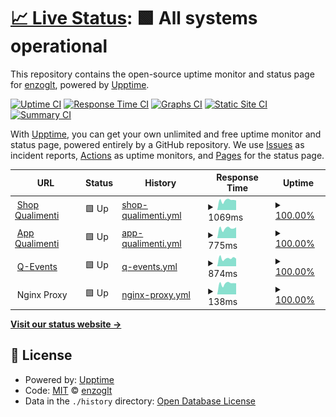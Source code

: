 # [📈 Live Status](https://enzoglt.github.io/qualimenti-uptime): <!--live status--> **🟩 All systems operational**

This repository contains the open-source uptime monitor and status page for [enzoglt](https://enzoglt.github.io/qualimenti-uptime), powered by [Upptime](https://github.com/upptime/upptime).

[![Uptime CI](https://github.com/enzoglt/qualimenti-uptime/workflows/Uptime%20CI/badge.svg)](https://github.com/enzoglt/qualimenti-uptime/actions?query=workflow%3A%22Uptime+CI%22)
[![Response Time CI](https://github.com/enzoglt/qualimenti-uptime/workflows/Response%20Time%20CI/badge.svg)](https://github.com/enzoglt/qualimenti-uptime/actions?query=workflow%3A%22Response+Time+CI%22)
[![Graphs CI](https://github.com/enzoglt/qualimenti-uptime/workflows/Graphs%20CI/badge.svg)](https://github.com/enzoglt/qualimenti-uptime/actions?query=workflow%3A%22Graphs+CI%22)
[![Static Site CI](https://github.com/enzoglt/qualimenti-uptime/workflows/Static%20Site%20CI/badge.svg)](https://github.com/enzoglt/qualimenti-uptime/actions?query=workflow%3A%22Static+Site+CI%22)
[![Summary CI](https://github.com/enzoglt/qualimenti-uptime/workflows/Summary%20CI/badge.svg)](https://github.com/enzoglt/qualimenti-uptime/actions?query=workflow%3A%22Summary+CI%22)

With [Upptime](https://upptime.js.org), you can get your own unlimited and free uptime monitor and status page, powered entirely by a GitHub repository. We use [Issues](https://github.com/enzoglt/qualimenti-uptime/issues) as incident reports, [Actions](https://github.com/enzoglt/qualimenti-uptime/actions) as uptime monitors, and [Pages](https://enzoglt.github.io/qualimenti-uptime) for the status page.

<!--start: status pages-->
<!-- This summary is generated by Upptime (https://github.com/upptime/upptime) -->
<!-- Do not edit this manually, your changes will be overwritten -->
<!-- prettier-ignore -->
| URL | Status | History | Response Time | Uptime |
| --- | ------ | ------- | ------------- | ------ |
| <img alt="" src="https://raw.githubusercontent.com/enzoglt/qualimenti-uptime/master/assets/quali-favicon.png" height="13"> [Shop Qualimenti](https://shop.qualimenti.com) | 🟩 Up | [shop-qualimenti.yml](https://github.com/enzoglt/qualimenti-uptime/commits/HEAD/history/shop-qualimenti.yml) | <details><summary><img alt="Response time graph" src="./graphs/shop-qualimenti/response-time-week.png" height="20"> 1069ms</summary><br><a href="https://enzoglt.github.io/qualimenti-uptime/history/shop-qualimenti"><img alt="Response time 1018" src="https://img.shields.io/endpoint?url=https%3A%2F%2Fraw.githubusercontent.com%2Fenzoglt%2Fqualimenti-uptime%2FHEAD%2Fapi%2Fshop-qualimenti%2Fresponse-time.json"></a><br><a href="https://enzoglt.github.io/qualimenti-uptime/history/shop-qualimenti"><img alt="24-hour response time 1060" src="https://img.shields.io/endpoint?url=https%3A%2F%2Fraw.githubusercontent.com%2Fenzoglt%2Fqualimenti-uptime%2FHEAD%2Fapi%2Fshop-qualimenti%2Fresponse-time-day.json"></a><br><a href="https://enzoglt.github.io/qualimenti-uptime/history/shop-qualimenti"><img alt="7-day response time 1069" src="https://img.shields.io/endpoint?url=https%3A%2F%2Fraw.githubusercontent.com%2Fenzoglt%2Fqualimenti-uptime%2FHEAD%2Fapi%2Fshop-qualimenti%2Fresponse-time-week.json"></a><br><a href="https://enzoglt.github.io/qualimenti-uptime/history/shop-qualimenti"><img alt="30-day response time 942" src="https://img.shields.io/endpoint?url=https%3A%2F%2Fraw.githubusercontent.com%2Fenzoglt%2Fqualimenti-uptime%2FHEAD%2Fapi%2Fshop-qualimenti%2Fresponse-time-month.json"></a><br><a href="https://enzoglt.github.io/qualimenti-uptime/history/shop-qualimenti"><img alt="1-year response time 1018" src="https://img.shields.io/endpoint?url=https%3A%2F%2Fraw.githubusercontent.com%2Fenzoglt%2Fqualimenti-uptime%2FHEAD%2Fapi%2Fshop-qualimenti%2Fresponse-time-year.json"></a></details> | <details><summary><a href="https://enzoglt.github.io/qualimenti-uptime/history/shop-qualimenti">100.00%</a></summary><a href="https://enzoglt.github.io/qualimenti-uptime/history/shop-qualimenti"><img alt="All-time uptime 99.96%" src="https://img.shields.io/endpoint?url=https%3A%2F%2Fraw.githubusercontent.com%2Fenzoglt%2Fqualimenti-uptime%2FHEAD%2Fapi%2Fshop-qualimenti%2Fuptime.json"></a><br><a href="https://enzoglt.github.io/qualimenti-uptime/history/shop-qualimenti"><img alt="24-hour uptime 100.00%" src="https://img.shields.io/endpoint?url=https%3A%2F%2Fraw.githubusercontent.com%2Fenzoglt%2Fqualimenti-uptime%2FHEAD%2Fapi%2Fshop-qualimenti%2Fuptime-day.json"></a><br><a href="https://enzoglt.github.io/qualimenti-uptime/history/shop-qualimenti"><img alt="7-day uptime 100.00%" src="https://img.shields.io/endpoint?url=https%3A%2F%2Fraw.githubusercontent.com%2Fenzoglt%2Fqualimenti-uptime%2FHEAD%2Fapi%2Fshop-qualimenti%2Fuptime-week.json"></a><br><a href="https://enzoglt.github.io/qualimenti-uptime/history/shop-qualimenti"><img alt="30-day uptime 100.00%" src="https://img.shields.io/endpoint?url=https%3A%2F%2Fraw.githubusercontent.com%2Fenzoglt%2Fqualimenti-uptime%2FHEAD%2Fapi%2Fshop-qualimenti%2Fuptime-month.json"></a><br><a href="https://enzoglt.github.io/qualimenti-uptime/history/shop-qualimenti"><img alt="1-year uptime 99.96%" src="https://img.shields.io/endpoint?url=https%3A%2F%2Fraw.githubusercontent.com%2Fenzoglt%2Fqualimenti-uptime%2FHEAD%2Fapi%2Fshop-qualimenti%2Fuptime-year.json"></a></details>
| <img alt="" src="https://raw.githubusercontent.com/enzoglt/qualimenti-uptime/master/assets/quali-favicon.png" height="13"> [App Qualimenti](https://app.qualimenti.com) | 🟩 Up | [app-qualimenti.yml](https://github.com/enzoglt/qualimenti-uptime/commits/HEAD/history/app-qualimenti.yml) | <details><summary><img alt="Response time graph" src="./graphs/app-qualimenti/response-time-week.png" height="20"> 775ms</summary><br><a href="https://enzoglt.github.io/qualimenti-uptime/history/app-qualimenti"><img alt="Response time 671" src="https://img.shields.io/endpoint?url=https%3A%2F%2Fraw.githubusercontent.com%2Fenzoglt%2Fqualimenti-uptime%2FHEAD%2Fapi%2Fapp-qualimenti%2Fresponse-time.json"></a><br><a href="https://enzoglt.github.io/qualimenti-uptime/history/app-qualimenti"><img alt="24-hour response time 845" src="https://img.shields.io/endpoint?url=https%3A%2F%2Fraw.githubusercontent.com%2Fenzoglt%2Fqualimenti-uptime%2FHEAD%2Fapi%2Fapp-qualimenti%2Fresponse-time-day.json"></a><br><a href="https://enzoglt.github.io/qualimenti-uptime/history/app-qualimenti"><img alt="7-day response time 775" src="https://img.shields.io/endpoint?url=https%3A%2F%2Fraw.githubusercontent.com%2Fenzoglt%2Fqualimenti-uptime%2FHEAD%2Fapi%2Fapp-qualimenti%2Fresponse-time-week.json"></a><br><a href="https://enzoglt.github.io/qualimenti-uptime/history/app-qualimenti"><img alt="30-day response time 692" src="https://img.shields.io/endpoint?url=https%3A%2F%2Fraw.githubusercontent.com%2Fenzoglt%2Fqualimenti-uptime%2FHEAD%2Fapi%2Fapp-qualimenti%2Fresponse-time-month.json"></a><br><a href="https://enzoglt.github.io/qualimenti-uptime/history/app-qualimenti"><img alt="1-year response time 671" src="https://img.shields.io/endpoint?url=https%3A%2F%2Fraw.githubusercontent.com%2Fenzoglt%2Fqualimenti-uptime%2FHEAD%2Fapi%2Fapp-qualimenti%2Fresponse-time-year.json"></a></details> | <details><summary><a href="https://enzoglt.github.io/qualimenti-uptime/history/app-qualimenti">100.00%</a></summary><a href="https://enzoglt.github.io/qualimenti-uptime/history/app-qualimenti"><img alt="All-time uptime 99.98%" src="https://img.shields.io/endpoint?url=https%3A%2F%2Fraw.githubusercontent.com%2Fenzoglt%2Fqualimenti-uptime%2FHEAD%2Fapi%2Fapp-qualimenti%2Fuptime.json"></a><br><a href="https://enzoglt.github.io/qualimenti-uptime/history/app-qualimenti"><img alt="24-hour uptime 100.00%" src="https://img.shields.io/endpoint?url=https%3A%2F%2Fraw.githubusercontent.com%2Fenzoglt%2Fqualimenti-uptime%2FHEAD%2Fapi%2Fapp-qualimenti%2Fuptime-day.json"></a><br><a href="https://enzoglt.github.io/qualimenti-uptime/history/app-qualimenti"><img alt="7-day uptime 100.00%" src="https://img.shields.io/endpoint?url=https%3A%2F%2Fraw.githubusercontent.com%2Fenzoglt%2Fqualimenti-uptime%2FHEAD%2Fapi%2Fapp-qualimenti%2Fuptime-week.json"></a><br><a href="https://enzoglt.github.io/qualimenti-uptime/history/app-qualimenti"><img alt="30-day uptime 100.00%" src="https://img.shields.io/endpoint?url=https%3A%2F%2Fraw.githubusercontent.com%2Fenzoglt%2Fqualimenti-uptime%2FHEAD%2Fapi%2Fapp-qualimenti%2Fuptime-month.json"></a><br><a href="https://enzoglt.github.io/qualimenti-uptime/history/app-qualimenti"><img alt="1-year uptime 99.98%" src="https://img.shields.io/endpoint?url=https%3A%2F%2Fraw.githubusercontent.com%2Fenzoglt%2Fqualimenti-uptime%2FHEAD%2Fapi%2Fapp-qualimenti%2Fuptime-year.json"></a></details>
| <img alt="" src="https://raw.githubusercontent.com/enzoglt/qualimenti-uptime/master/assets/quali-favicon.png" height="13"> [Q-Events](https://q-events.it) | 🟩 Up | [q-events.yml](https://github.com/enzoglt/qualimenti-uptime/commits/HEAD/history/q-events.yml) | <details><summary><img alt="Response time graph" src="./graphs/q-events/response-time-week.png" height="20"> 874ms</summary><br><a href="https://enzoglt.github.io/qualimenti-uptime/history/q-events"><img alt="Response time 1076" src="https://img.shields.io/endpoint?url=https%3A%2F%2Fraw.githubusercontent.com%2Fenzoglt%2Fqualimenti-uptime%2FHEAD%2Fapi%2Fq-events%2Fresponse-time.json"></a><br><a href="https://enzoglt.github.io/qualimenti-uptime/history/q-events"><img alt="24-hour response time 831" src="https://img.shields.io/endpoint?url=https%3A%2F%2Fraw.githubusercontent.com%2Fenzoglt%2Fqualimenti-uptime%2FHEAD%2Fapi%2Fq-events%2Fresponse-time-day.json"></a><br><a href="https://enzoglt.github.io/qualimenti-uptime/history/q-events"><img alt="7-day response time 874" src="https://img.shields.io/endpoint?url=https%3A%2F%2Fraw.githubusercontent.com%2Fenzoglt%2Fqualimenti-uptime%2FHEAD%2Fapi%2Fq-events%2Fresponse-time-week.json"></a><br><a href="https://enzoglt.github.io/qualimenti-uptime/history/q-events"><img alt="30-day response time 752" src="https://img.shields.io/endpoint?url=https%3A%2F%2Fraw.githubusercontent.com%2Fenzoglt%2Fqualimenti-uptime%2FHEAD%2Fapi%2Fq-events%2Fresponse-time-month.json"></a><br><a href="https://enzoglt.github.io/qualimenti-uptime/history/q-events"><img alt="1-year response time 1076" src="https://img.shields.io/endpoint?url=https%3A%2F%2Fraw.githubusercontent.com%2Fenzoglt%2Fqualimenti-uptime%2FHEAD%2Fapi%2Fq-events%2Fresponse-time-year.json"></a></details> | <details><summary><a href="https://enzoglt.github.io/qualimenti-uptime/history/q-events">100.00%</a></summary><a href="https://enzoglt.github.io/qualimenti-uptime/history/q-events"><img alt="All-time uptime 99.98%" src="https://img.shields.io/endpoint?url=https%3A%2F%2Fraw.githubusercontent.com%2Fenzoglt%2Fqualimenti-uptime%2FHEAD%2Fapi%2Fq-events%2Fuptime.json"></a><br><a href="https://enzoglt.github.io/qualimenti-uptime/history/q-events"><img alt="24-hour uptime 100.00%" src="https://img.shields.io/endpoint?url=https%3A%2F%2Fraw.githubusercontent.com%2Fenzoglt%2Fqualimenti-uptime%2FHEAD%2Fapi%2Fq-events%2Fuptime-day.json"></a><br><a href="https://enzoglt.github.io/qualimenti-uptime/history/q-events"><img alt="7-day uptime 100.00%" src="https://img.shields.io/endpoint?url=https%3A%2F%2Fraw.githubusercontent.com%2Fenzoglt%2Fqualimenti-uptime%2FHEAD%2Fapi%2Fq-events%2Fuptime-week.json"></a><br><a href="https://enzoglt.github.io/qualimenti-uptime/history/q-events"><img alt="30-day uptime 100.00%" src="https://img.shields.io/endpoint?url=https%3A%2F%2Fraw.githubusercontent.com%2Fenzoglt%2Fqualimenti-uptime%2FHEAD%2Fapi%2Fq-events%2Fuptime-month.json"></a><br><a href="https://enzoglt.github.io/qualimenti-uptime/history/q-events"><img alt="1-year uptime 99.98%" src="https://img.shields.io/endpoint?url=https%3A%2F%2Fraw.githubusercontent.com%2Fenzoglt%2Fqualimenti-uptime%2FHEAD%2Fapi%2Fq-events%2Fuptime-year.json"></a></details>
| <img alt="" src="https://nginxproxymanager.com/icon.png" height="13"> Nginx Proxy | 🟩 Up | [nginx-proxy.yml](https://github.com/enzoglt/qualimenti-uptime/commits/HEAD/history/nginx-proxy.yml) | <details><summary><img alt="Response time graph" src="./graphs/nginx-proxy/response-time-week.png" height="20"> 138ms</summary><br><a href="https://enzoglt.github.io/qualimenti-uptime/history/nginx-proxy"><img alt="Response time 130" src="https://img.shields.io/endpoint?url=https%3A%2F%2Fraw.githubusercontent.com%2Fenzoglt%2Fqualimenti-uptime%2FHEAD%2Fapi%2Fnginx-proxy%2Fresponse-time.json"></a><br><a href="https://enzoglt.github.io/qualimenti-uptime/history/nginx-proxy"><img alt="24-hour response time 140" src="https://img.shields.io/endpoint?url=https%3A%2F%2Fraw.githubusercontent.com%2Fenzoglt%2Fqualimenti-uptime%2FHEAD%2Fapi%2Fnginx-proxy%2Fresponse-time-day.json"></a><br><a href="https://enzoglt.github.io/qualimenti-uptime/history/nginx-proxy"><img alt="7-day response time 138" src="https://img.shields.io/endpoint?url=https%3A%2F%2Fraw.githubusercontent.com%2Fenzoglt%2Fqualimenti-uptime%2FHEAD%2Fapi%2Fnginx-proxy%2Fresponse-time-week.json"></a><br><a href="https://enzoglt.github.io/qualimenti-uptime/history/nginx-proxy"><img alt="30-day response time 122" src="https://img.shields.io/endpoint?url=https%3A%2F%2Fraw.githubusercontent.com%2Fenzoglt%2Fqualimenti-uptime%2FHEAD%2Fapi%2Fnginx-proxy%2Fresponse-time-month.json"></a><br><a href="https://enzoglt.github.io/qualimenti-uptime/history/nginx-proxy"><img alt="1-year response time 130" src="https://img.shields.io/endpoint?url=https%3A%2F%2Fraw.githubusercontent.com%2Fenzoglt%2Fqualimenti-uptime%2FHEAD%2Fapi%2Fnginx-proxy%2Fresponse-time-year.json"></a></details> | <details><summary><a href="https://enzoglt.github.io/qualimenti-uptime/history/nginx-proxy">100.00%</a></summary><a href="https://enzoglt.github.io/qualimenti-uptime/history/nginx-proxy"><img alt="All-time uptime 100.00%" src="https://img.shields.io/endpoint?url=https%3A%2F%2Fraw.githubusercontent.com%2Fenzoglt%2Fqualimenti-uptime%2FHEAD%2Fapi%2Fnginx-proxy%2Fuptime.json"></a><br><a href="https://enzoglt.github.io/qualimenti-uptime/history/nginx-proxy"><img alt="24-hour uptime 100.00%" src="https://img.shields.io/endpoint?url=https%3A%2F%2Fraw.githubusercontent.com%2Fenzoglt%2Fqualimenti-uptime%2FHEAD%2Fapi%2Fnginx-proxy%2Fuptime-day.json"></a><br><a href="https://enzoglt.github.io/qualimenti-uptime/history/nginx-proxy"><img alt="7-day uptime 100.00%" src="https://img.shields.io/endpoint?url=https%3A%2F%2Fraw.githubusercontent.com%2Fenzoglt%2Fqualimenti-uptime%2FHEAD%2Fapi%2Fnginx-proxy%2Fuptime-week.json"></a><br><a href="https://enzoglt.github.io/qualimenti-uptime/history/nginx-proxy"><img alt="30-day uptime 100.00%" src="https://img.shields.io/endpoint?url=https%3A%2F%2Fraw.githubusercontent.com%2Fenzoglt%2Fqualimenti-uptime%2FHEAD%2Fapi%2Fnginx-proxy%2Fuptime-month.json"></a><br><a href="https://enzoglt.github.io/qualimenti-uptime/history/nginx-proxy"><img alt="1-year uptime 100.00%" src="https://img.shields.io/endpoint?url=https%3A%2F%2Fraw.githubusercontent.com%2Fenzoglt%2Fqualimenti-uptime%2FHEAD%2Fapi%2Fnginx-proxy%2Fuptime-year.json"></a></details>

<!--end: status pages-->

[**Visit our status website →**](https://enzoglt.github.io/qualimenti-uptime)

## 📄 License

- Powered by: [Upptime](https://github.com/upptime/upptime)
- Code: [MIT](./LICENSE) © [enzoglt](https://enzoglt.github.io/qualimenti-uptime)
- Data in the `./history` directory: [Open Database License](https://opendatacommons.org/licenses/odbl/1-0/)
